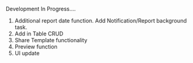 Development In Progress....
1.  Additional report date function. Add Notification/Report background task.
2. Add in Table CRUD
3. Share Template functionality
4. Preview function
5. UI update

